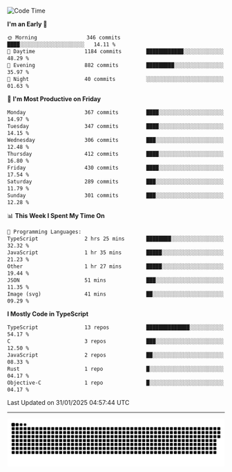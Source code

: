 <!--
<picture>
  <source
    srcset="https://github-readme-stats.vercel.app/api?username=kevinxft&show_icons=true&theme=dark"
    media="(prefers-color-scheme: dark)"
  />
  <source
    srcset="https://github-readme-stats.vercel.app/api?username=kevinxft&show_icons=true"
    media="(prefers-color-scheme: light), (prefers-color-scheme: no-preference)"
  />
  <img src="https://github-readme-stats.vercel.app/api?username=kevinxft&show_icons=true" />
</picture>
-->

<!--START_SECTION:waka-->
![Code Time](http://img.shields.io/badge/Code%20Time-3%2C058%20hrs%2025%20mins-blue)

**I'm an Early 🐤** 

```text
🌞 Morning                346 commits         ████░░░░░░░░░░░░░░░░░░░░░   14.11 % 
🌆 Daytime                1184 commits        ████████████░░░░░░░░░░░░░   48.29 % 
🌃 Evening                882 commits         █████████░░░░░░░░░░░░░░░░   35.97 % 
🌙 Night                  40 commits          ░░░░░░░░░░░░░░░░░░░░░░░░░   01.63 % 
```
📅 **I'm Most Productive on Friday** 

```text
Monday                   367 commits         ████░░░░░░░░░░░░░░░░░░░░░   14.97 % 
Tuesday                  347 commits         ████░░░░░░░░░░░░░░░░░░░░░   14.15 % 
Wednesday                306 commits         ███░░░░░░░░░░░░░░░░░░░░░░   12.48 % 
Thursday                 412 commits         ████░░░░░░░░░░░░░░░░░░░░░   16.80 % 
Friday                   430 commits         ████░░░░░░░░░░░░░░░░░░░░░   17.54 % 
Saturday                 289 commits         ███░░░░░░░░░░░░░░░░░░░░░░   11.79 % 
Sunday                   301 commits         ███░░░░░░░░░░░░░░░░░░░░░░   12.28 % 
```


📊 **This Week I Spent My Time On** 

```text
💬 Programming Languages: 
TypeScript               2 hrs 25 mins       ████████░░░░░░░░░░░░░░░░░   32.32 % 
JavaScript               1 hr 35 mins        █████░░░░░░░░░░░░░░░░░░░░   21.23 % 
Other                    1 hr 27 mins        █████░░░░░░░░░░░░░░░░░░░░   19.44 % 
JSON                     51 mins             ███░░░░░░░░░░░░░░░░░░░░░░   11.35 % 
Image (svg)              41 mins             ██░░░░░░░░░░░░░░░░░░░░░░░   09.29 % 
```

**I Mostly Code in TypeScript** 

```text
TypeScript               13 repos            ██████████████░░░░░░░░░░░   54.17 % 
C                        3 repos             ███░░░░░░░░░░░░░░░░░░░░░░   12.50 % 
JavaScript               2 repos             ██░░░░░░░░░░░░░░░░░░░░░░░   08.33 % 
Rust                     1 repo              █░░░░░░░░░░░░░░░░░░░░░░░░   04.17 % 
Objective-C              1 repo              █░░░░░░░░░░░░░░░░░░░░░░░░   04.17 % 
```




 Last Updated on 31/01/2025 04:57:44 UTC
<!--END_SECTION:waka-->

---

<picture>
  <source media="(prefers-color-scheme: dark)" srcset="https://raw.githubusercontent.com/kevinxft/kevinxft/output/github-contribution-grid-snake-dark.svg">
  <source media="(prefers-color-scheme: light)" srcset="https://raw.githubusercontent.com/kevinxft/kevinxft/output/github-contribution-grid-snake.svg">
  <img alt="github contribution grid snake animation" src="https://raw.githubusercontent.com/kevinxft/kevinxft/output/github-contribution-grid-snake.svg">
</picture>